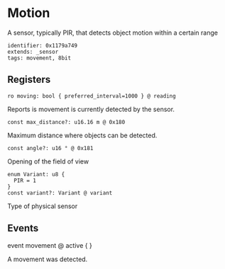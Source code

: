 # Motion

A sensor, typically PIR, that detects object motion within a certain range

    identifier: 0x1179a749
    extends: _sensor
    tags: movement, 8bit

## Registers

    ro moving: bool { preferred_interval=1000 } @ reading

Reports is movement is currently detected by the sensor.

    const max_distance?: u16.16 m @ 0x180

Maximum distance where objects can be detected.

    const angle?: u16 ° @ 0x181

Opening of the field of view

    enum Variant: u8 {
      PIR = 1
    }
    const variant?: Variant @ variant

Type of physical sensor

## Events

   event movement @ active { }

A movement was detected.